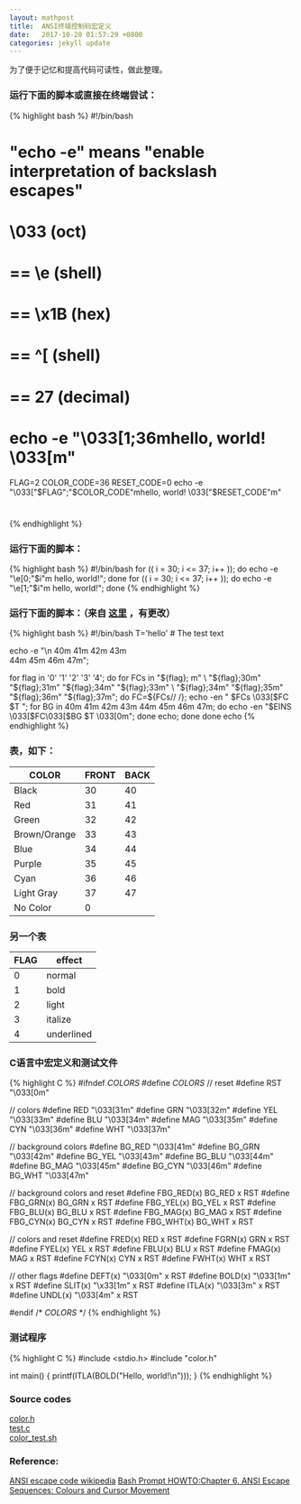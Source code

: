 ```yaml
---
layout: mathpost
title:  ANSI终端控制码宏定义
date:   2017-10-20 01:57:29 +0800
categories: jekyll update
---
```


为了便于记忆和提高代码可读性，做此整理。

### 运行下面的脚本或直接在终端尝试：

{% highlight bash %}
#!/bin/bash
# "echo -e" means "enable interpretation of backslash escapes"
#    \033 (oct)
# == \e (shell)
# == \x1B (hex)
# == ^[ (shell)
# == 27 (decimal)
# echo -e "\033[1;36mhello, world! \033[m"
FLAG=2
COLOR_CODE=36
RESET_CODE=0
echo -e "\033["$FLAG";"$COLOR_CODE"mhello, world! \033["$RESET_CODE"m"
#
{% endhighlight %}

### 运行下面的脚本：
{% highlight bash %}
#!/bin/bash
for (( i = 30; i <= 37; i++ )); do
    echo -e "\e[0;"$i"m  hello, world!";
done
for (( i = 30; i <= 37; i++ )); do
    echo -e "\e[1;"$i"m  hello, world!";
done
{% endhighlight %}

### 运行下面的脚本：（来自 [这里](http://www.tldp.org/HOWTO/Bash-Prompt-HOWTO/x329.html) ，有更改）
{% highlight bash %}
#!/bin/bash
T='hello'   # The test text

echo -e "\n                 40m     41m     42m     43m\
     44m     45m     46m     47m";

for flag in '0' '1' '2' '3' '4'; do
    for FCs in "${flag};  m" \
               "${flag};30m"  "${flag};31m" "${flag};34m" "${flag};33m" \
               "${flag};34m"  "${flag};35m" "${flag};36m" "${flag};37m"; do
        FC=${FCs// /};
        echo -en " $FCs \033[$FC  $T  ";
        for BG in 40m 41m 42m 43m 44m 45m 46m 47m; do
            echo -en "$EINS \033[$FC\033[$BG  $T  \033[0m";
        done
        echo;
    done
done
echo
{% endhighlight %}

### 表，如下：

| COLOR        | FRONT  | BACK |
|--------------|--------|------|
| Black        | 30     |   40 |
| Red          | 31     |   41 |
| Green        | 32     |   42 |
| Brown/Orange | 33     |   43 |
| Blue         | 34     |   44 |
| Purple       | 35     |   45 |
| Cyan         | 36     |   46 |
| Light Gray   | 37     |   47 |
| No Color     | 0      |      |

### 另一个表

| FLAG | effect     |
|------|------------|
| 0    | normal     |
| 1    | bold       |
| 2    | light      |
| 3    | italize    |
| 4    | underlined |


### C语言中宏定义和测试文件

{% highlight C %}
#ifndef _COLORS_
#define _COLORS_
// reset
#define RST         "\033[0m"

// colors
#define RED         "\033[31m"
#define GRN         "\033[32m"
#define YEL         "\033[33m"
#define BLU         "\033[34m"
#define MAG         "\033[35m"
#define CYN         "\033[36m"
#define WHT         "\033[37m"

// background colors
#define BG_RED      "\033[41m"
#define BG_GRN      "\033[42m"
#define BG_YEL      "\033[43m"
#define BG_BLU      "\033[44m"
#define BG_MAG      "\033[45m"
#define BG_CYN      "\033[46m"
#define BG_WHT      "\033[47m"

// background colors and reset
#define FBG_RED(x)  BG_RED x RST
#define FBG_GRN(x)  BG_GRN x RST
#define FBG_YEL(x)  BG_YEL x RST
#define FBG_BLU(x)  BG_BLU x RST
#define FBG_MAG(x)  BG_MAG x RST
#define FBG_CYN(x)  BG_CYN x RST
#define FBG_WHT(x)  BG_WHT x RST

// colors and reset
#define FRED(x)     RED x RST
#define FGRN(x)     GRN x RST
#define FYEL(x)     YEL x RST
#define FBLU(x)     BLU x RST
#define FMAG(x)     MAG x RST
#define FCYN(x)     CYN x RST
#define FWHT(x)     WHT x RST

// other flags
#define DEFT(x)  "\033[0m" x RST
#define BOLD(x)  "\033[1m" x RST
#define SLIT(x)  "\x33[1m" x RST
#define ITLA(x)  "\033[3m" x RST
#define UNDL(x)  "\033[4m" x RST

#endif  /* _COLORS_ */
{% endhighlight %}

### 测试程序
{% highlight C %}
#include <stdio.h>
#include "color.h"

int main() {
    printf(ITLA(BOLD("Hello, world!\n")));
}
{% endhighlight %}


### Source codes
[color.h](/sources/codes/terminal_color/color.h)   
[test.c](/sources/codes/terminal_color/test.c)   
[color_test.sh](/sources/codes/terminal_color/color_test.sh)    

### Reference:
[ANSI escape code wikipedia](https://en.wikipedia.org/wiki/ANSI_escape_code)
[Bash Prompt HOWTO:Chapter 6. ANSI Escape Sequences: Colours and Cursor Movement](http://www.tldp.org/HOWTO/Bash-Prompt-HOWTO/x329.html)
